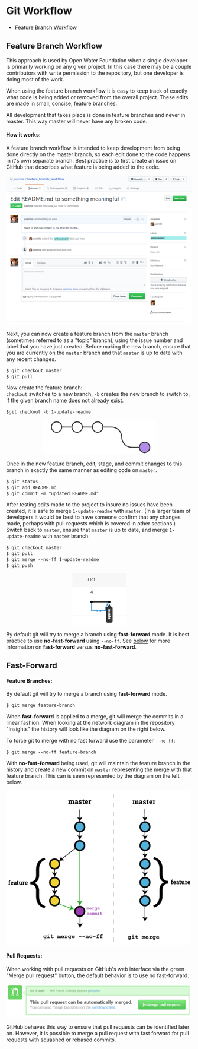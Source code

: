 # Git Workflow

* [Feature Branch Workflow](#feature-branch-workflow)

## Feature Branch Workflow

This approach is used by Open Water Foundation when a single developer is primarily
working on any given project. In this case there may be a couple contributors with
write permission to the repository, but one developer is doing most of the work.

When using the feature branch workflow it is easy to keep track of exactly what code
is being added or removed from the overall project. These edits are made in small,
concise, feature branches.

All development that takes place is done in feature branches and never in master.
This way master will never have any broken code.

#### How it works: ####

A feature branch workflow is intended to keep development from being done directly
on the master branch, so each edit done to the code happens in it's own separate branch.
Best practice is to first create an issue on GitHub that describes what feature is
being added to the code.

![New Issue](images/issue-created.png)

Next, you can now create a feature branch from the `master` branch (sometimes referred
to as a "topic" branch), using the issue number and label that you have just created.
Before making the new branch, ensure that you are currently on the `master` branch
and that `master` is up to date with any recent changes.

```
$ git checkout master
$ git pull
```

Now create the feature branch:  
`checkout` switches to a new branch, `-b` creates
the new branch to switch to, if the given branch name does not already exist.

```
$git checkout -b 1-update-readme
```

<p align="center">
 <img src="images/new-feature-branch.jpg">
</p>

Once in the new feature branch, edit, stage, and commit changes to this branch in
exactly the same manner as editing code on `master`.

```
$ git status
$ git add README.md
$ git commit -m "updated README.md"
```

After testing edits made to the project to insure no issues have been created,
it is safe to merge `1-update-readme` with `master`. (In a larger team of developers
it would be best to have someone confirm that any changes made, perhaps with pull
requests which is covered in other sections.) Switch back to `master`, ensure that
`master` is up to date, and merge `1-update-readme` with `master` branch.

```
$ git checkout master
$ git pull
$ git merge --no-ff 1-update-readme
$ git push
```

<p align="center">
  <img src="images/merge-no-ff.png">
</p>

By default git will try to merge a branch using **fast-forward** mode. It is best
practice to use **no-fast-forward** using `--no-ff`. See [below](#fast-forward) for more information
on **fast-forward** versus **no-fast-forward**.

## Fast-Forward

#### Feature Branches: ####

By default git will try to merge a branch using **fast-forward** mode.
```
$ git merge feature-branch
```

When **fast-forward** is applied to a merge, git will merge the commits in a linear
fashion. When looking at the network diagram in the repository "Insights" the
history will look like the diagram on the right below.

To force git to merge with no fast forward use the parameter `--no-ff`:

```
$ git merge --no-ff feature-branch
```

With **no-fast-forward** being used, git will maintain the feature branch in the
history and create a new commit on `master` representing the merge with that
feature branch. This can is seen represented by the diagram on the left below.

<p align="center">
  <img width="500" src="images/ff-v-no-ff.png">
</p>

#### Pull Requests: ####

When working with pull requests on GitHub's web interface via the green
"Merge pull request" button, the default behavior is to use no fast-forward.

<p align="center">
  <img width="500" src="images/automerge.png">
</p>

GitHub behaves this way to ensure that pull requests can be identified later on.
However, it is possible to merge a pull request with fast forward for pull requests
with squashed or rebased commits.
